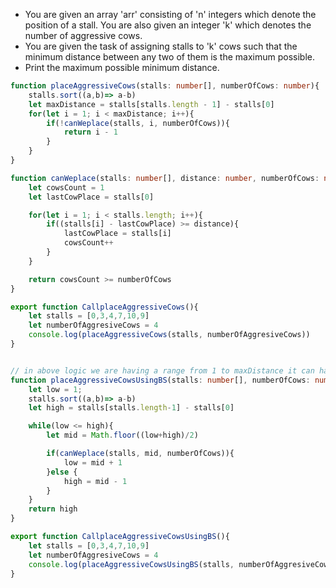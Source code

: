 - You are given an array 'arr' consisting of 'n' integers which denote the position of a stall. You are also given an integer 'k' which denotes the number of aggressive cows.
- You are given the task of assigning stalls to 'k' cows such that the minimum distance between any two of them is the maximum possible.
- Print the maximum possible minimum distance.

```ts
function placeAggressiveCows(stalls: number[], numberOfCows: number){
    stalls.sort((a,b)=> a-b)
    let maxDistance = stalls[stalls.length - 1] - stalls[0]
    for(let i = 1; i < maxDistance; i++){
        if(!canWeplace(stalls, i, numberOfCows)){
            return i - 1
        }
    }
}

function canWeplace(stalls: number[], distance: number, numberOfCows: number){
    let cowsCount = 1
    let lastCowPlace = stalls[0]

    for(let i = 1; i < stalls.length; i++){
        if((stalls[i] - lastCowPlace) >= distance){
            lastCowPlace = stalls[i]
            cowsCount++
        }
    }

    return cowsCount >= numberOfCows
}

export function CallplaceAggressiveCows(){
    let stalls = [0,3,4,7,10,9]
    let numberOfAggresiveCows = 4
    console.log(placeAggressiveCows(stalls, numberOfAggresiveCows))
}


// in above logic we are having a range from 1 to maxDistance it can have which obviously will be max-min if we sort the array , and place two cows at ondex 0 and at last which will max distance, hence max-min
function placeAggressiveCowsUsingBS(stalls: number[], numberOfCows: number){
    let low = 1;
    stalls.sort((a,b)=> a-b)
    let high = stalls[stalls.length-1] - stalls[0]

    while(low <= high){
        let mid = Math.floor((low+high)/2)

        if(canWeplace(stalls, mid, numberOfCows)){
            low = mid + 1
        }else {
            high = mid - 1
        }
    }
    return high
}

export function CallplaceAggressiveCowsUsingBS(){
    let stalls = [0,3,4,7,10,9]
    let numberOfAggresiveCows = 4
    console.log(placeAggressiveCowsUsingBS(stalls, numberOfAggresiveCows))
}

```
